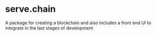 # serve.chain
A package for creating a blockchain and also includes a front end UI to integrate in the last stages of development

